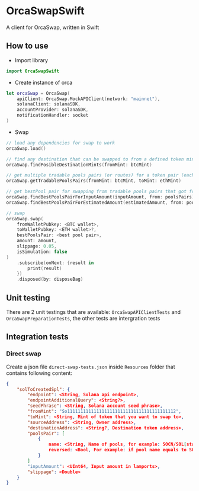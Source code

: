 # OrcaSwapSwift
A client for OrcaSwap, written in Swift

## How to use
* Import library
```swift
import OrcaSwapSwift
```

* Create instance of orca
```swift
let orcaSwap = OrcaSwap(
    apiClient: OrcaSwap.MockAPIClient(network: "mainnet"),
    solanaClient: solanaSDK,
    accountProvider: solanaSDK,
    notificationHandler: socket
)
```
* Swap
```swift
// load any dependencies for swap to work
orcaSwap.load()

// find any destination that can be swapped to from a defined token mint
orcaSwap.findPosibleDestinationMints(fromMint: btcMint)

// get multiple tradable pools pairs (or routes) for a token pair (each pool pairs contains 1 or 2 pools for swapping)
orcaSwap.getTradablePoolsPairs(fromMint: btcMint, toMint: ethMint)

// get bestPool pair for swapping from tradable pools pairs that got from getTradablePoolsPair method, this method return a pool pair that can be used for swapping
orcaSwap.findBestPoolsPairForInputAmount(inputAmount, from: poolsPairs)
orcaSwap.findBestPoolsPairForEstimatedAmount(estimatedAmount, from: poolsPairs)

// swap
orcaSwap.swap(
    fromWalletPubkey: <BTC wallet>,
    toWalletPubkey: <ETH wallet>?,
    bestPoolsPair: <best pool pair>,
    amount: amount,
    slippage: 0.05,
    isSimulation: false
)
    .subscribe(onNext: {result in
        print(result)
    })
    .disposed(by: disposeBag)
```

## Unit testing
There are 2 unit testings that are available: `OrcaSwapAPIClientTests` and `OrcaSwapPreparationTests`, the other tests are intergration tests

## Integration tests
### Direct swap
Create a json file `direct-swap-tests.json` inside `Resources` folder that contains following content:
```json
{
    "solToCreatedSpl": {
        "endpoint": <String, Solana api endpoint>,
        "endpointAdditionalQuery": <String?>,
        "seedPhrase": <String, Solana account seed phrase>,
        "fromMint": "So11111111111111111111111111111111111111112",
        "toMint": <String, Mint of token that you want to swap to>,
        "sourceAddress": <String, Owner address>,
        "destinationAddress": <String?, Destination token address>,
        "poolsPair": [
            {
                name: <String, Name of pools, for example: SOCN/SOL[stable][aquafarm], see Resources/pools/orca-pools-mainnet.json>,
                reversed: <Bool, For example: if pool name equals to SOCN/SOL, and the swap is SOL to SOCN, then reversed == true> 
            }
        ]
        "inputAmount": <UInt64, Input amount in lamports>,
        "slippage": <Double>
    }
}
```
